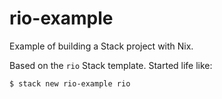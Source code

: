 # rio-example

Example of building a Stack project with Nix.

Based on the `rio` Stack template. Started life like:

```sh-session
$ stack new rio-example rio
```
